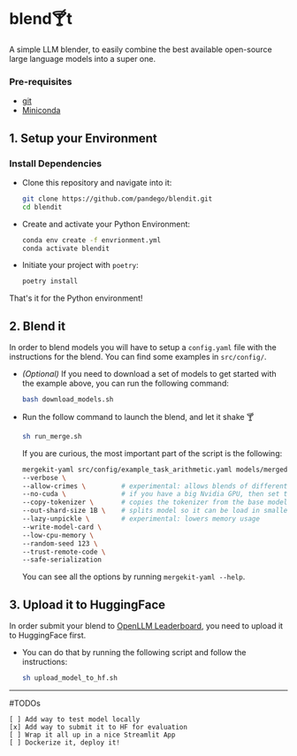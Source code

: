 # blend🍸t
A simple LLM blender, to easily combine the best available open-source large language models into a super one.

### Pre-requisites
- [git](https://git-scm.com)
- [Miniconda](https://docs.anaconda.com/free/miniconda/miniconda-other-installer-links/)

## 1. Setup your Environment
### Install Dependencies
- Clone this repository and navigate into it:
    ```bash
    git clone https://github.com/pandego/blendit.git
    cd blendit
    ```

- Create and activate your Python Environment:
    ```bash
    conda env create -f envrionment.yml
    conda activate blendit
    ```

- Initiate your project with `poetry`:
    ```bash
    poetry install
    ```

That's it for the Python environment!

## 2. Blend it
In order to blend models you will have to setup a `config.yaml` file with the instructions for the blend. You can find some examples in `src/config/`.

- *(Optional)* If you need to download a set of models to get started with the example above, you can run the following command:
    ```bash
    bash download_models.sh
    ```

- Run the follow command to launch the blend, and let it shake 🍸
    ```bash
    sh run_merge.sh
    ```
    If you are curious, the most important part of the script is the following:
    ```bash
    mergekit-yaml src/config/example_task_arithmetic.yaml models/merged-models/my-first-blend \
    --verbose \
    --allow-crimes \         # experimental: allows blends of different model architectures
    --no-cuda \              # if you have a big Nvidia GPU, then set this to --cuda
    --copy-tokenizer \       # copies the tokenizer from the base model
    --out-shard-size 1B \    # splits model so it can be load in smaller RAMs (default: parse_kmb("5B"))
    --lazy-unpickle \        # experimental: lowers memory usage
    --write-model-card \
    --low-cpu-memory \
    --random-seed 123 \
    --trust-remote-code \
    --safe-serialization
    ```
    You can see all the options by running `mergekit-yaml --help`.

## 3. Upload it to HuggingFace
In order submit your blend to [OpenLLM Leaderboard](https://huggingface.co/spaces/HuggingFaceH4/open_llm_leaderboard), you need to upload it to HuggingFace first. 
- You can do that by running the following script and follow the instructions:
    ```bash
    sh upload_model_to_hf.sh
    ```


---

#TODOs

    [ ] Add way to test model locally
    [x] Add way to submit it to HF for evaluation
    [ ] Wrap it all up in a nice Streamlit App 
    [ ] Dockerize it, deploy it!
